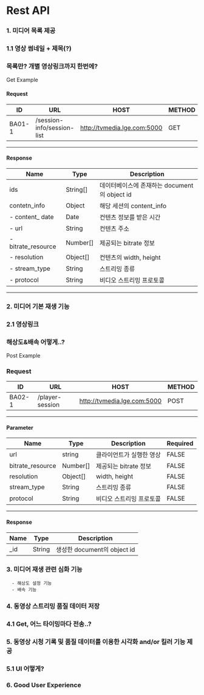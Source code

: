 # Rest API
### 1. 미디어 목록 제공
### 1.1 영상 썸네일 + 제목(?)
### 목록만? 개별 영상링크까지 한번에?

Get Example
#### Request

| ID     | URL                        | HOST                        | METHOD |
| ------ | -------------------------- | --------------------------- | ------ |
| BA01-1 | /session-info/session-list | http://tvmedia.lge.com:5000 | GET    |

---

#### Response

| Name               | Type     | Description                                  |
| ------------------ | -------- | -------------------------------------------- |
| ids                | String[] | 데이터베이스에 존재하는 document의 object id |
| contetn_info       | Object   | 해당 세션의 content_info                     |
| - content\_ date   | Date     | 컨텐츠 정보를 받은 시간                      |
| - url              | String   | 컨텐츠 주소                                  |
| - bitrate_resource | Number[] | 제공되는 bitrate 정보                        |
| - resolution       | Object[] | 컨텐츠의 width, height                       |                |
| - stream_type      | String   | 스트리밍 종류                                |
| - protocol         | String   | 비디오 스트리밍 프로토콜                     |

---
### 2. 미디어 기본 재생 기능
### 2.1 영상링크
### 해상도&배속 어떻게..?

Post Example
### Request
|ID|URL|HOST|METHOD|
|---|---|---|---|
|BA02-1|/player-session|http://tvmedia.lge.com:5000|POST|

---

#### Parameter
| Name             | Type     | Description                | Required |
| ---------------- | -------- | -------------------------- | -------- |
| url              | string   | 클라이언트가 실행한 영상   | FALSE    |
| bitrate_resource | Number[] | 제공되는 bitrate 정보      | FALSE    |
| resolution       | Object[] | width, height              | FALSE    |
| stream_type      | String   | 스트리밍 종류              | FALSE    |
| protocol         | String   | 비디오 스트리밍 프로토콜   | FALSE    |

---
#### Response

| Name | Type   | Description                 |
| ---- | ------ | --------------------------- |
| \_id | String | 생성한 document의 object id |


### 3. 미디어 재생 관련 심화 기능
      - 해상도 설정 기능
      - 배속 기능
### 4. 동영상 스트리밍 품질 데이터 저장
### 4.1 Get, 어느 타이밍마다 전송..?
### 5. 동영상 시청 기록 및 품질 데이터를 이용한 시각화 and/or 킬러 기능 제공 
### 5.1 UI 어떻게?
### 6. Good User Experience
